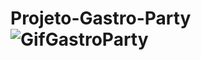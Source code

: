 # Projeto-Gastro-Party![GifGastroParty](https://user-images.githubusercontent.com/103768076/173623870-54af4254-d9f9-476b-81f8-dea12578a567.gif)

